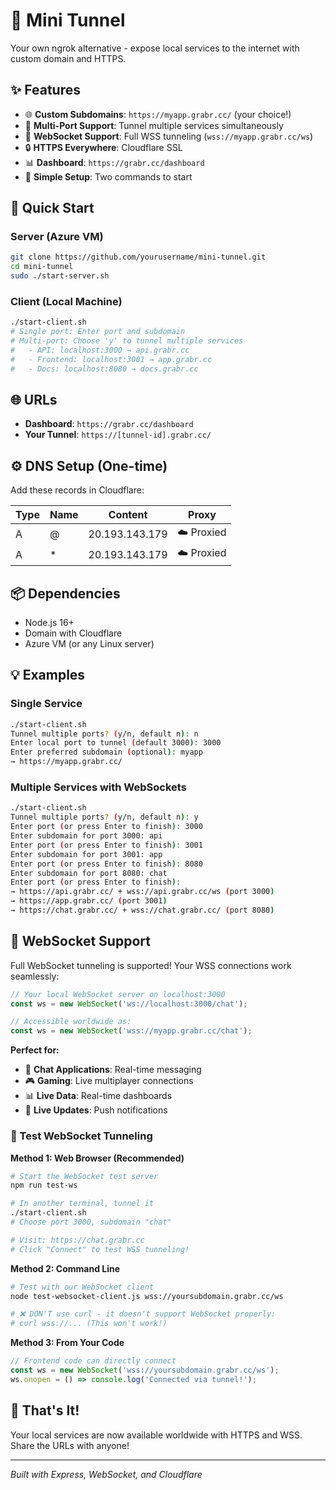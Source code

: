 # 🚀 Mini Tunnel

Your own ngrok alternative - expose local services to the internet with custom domain and HTTPS.

## ✨ Features

- 🌐 **Custom Subdomains**: `https://myapp.grabr.cc/` (your choice!)
- 🚀 **Multi-Port Support**: Tunnel multiple services simultaneously
- 🔌 **WebSocket Support**: Full WSS tunneling (`wss://myapp.grabr.cc/ws`)
- 🔒 **HTTPS Everywhere**: Cloudflare SSL
- 📊 **Dashboard**: `https://grabr.cc/dashboard`
- 🔧 **Simple Setup**: Two commands to start

## 🚀 Quick Start

### Server (Azure VM)
```bash
git clone https://github.com/yourusername/mini-tunnel.git
cd mini-tunnel
sudo ./start-server.sh
```

### Client (Local Machine)
```bash
./start-client.sh
# Single port: Enter port and subdomain
# Multi-port: Choose 'y' to tunnel multiple services
#   - API: localhost:3000 → api.grabr.cc
#   - Frontend: localhost:3001 → app.grabr.cc  
#   - Docs: localhost:8080 → docs.grabr.cc
```

## 🌐 URLs

- **Dashboard**: `https://grabr.cc/dashboard`
- **Your Tunnel**: `https://[tunnel-id].grabr.cc/`

## ⚙️ DNS Setup (One-time)

Add these records in Cloudflare:

| Type | Name | Content | Proxy |
|------|------|---------|-------|
| A | @ | 20.193.143.179 | ☁️ Proxied |
| A | * | 20.193.143.179 | ☁️ Proxied |

## 📦 Dependencies

- Node.js 16+
- Domain with Cloudflare
- Azure VM (or any Linux server)

## 💡 Examples

### Single Service
```bash
./start-client.sh
Tunnel multiple ports? (y/n, default n): n
Enter local port to tunnel (default 3000): 3000
Enter preferred subdomain (optional): myapp
→ https://myapp.grabr.cc/
```

### Multiple Services with WebSockets
```bash
./start-client.sh
Tunnel multiple ports? (y/n, default n): y
Enter port (or press Enter to finish): 3000
Enter subdomain for port 3000: api
Enter port (or press Enter to finish): 3001  
Enter subdomain for port 3001: app
Enter port (or press Enter to finish): 8080
Enter subdomain for port 8080: chat
Enter port (or press Enter to finish): 
→ https://api.grabr.cc/ + wss://api.grabr.cc/ws (port 3000)
→ https://app.grabr.cc/ (port 3001)
→ https://chat.grabr.cc/ + wss://chat.grabr.cc/ (port 8080)
```

## 🔌 WebSocket Support

Full WebSocket tunneling is supported! Your WSS connections work seamlessly:

```javascript
// Your local WebSocket server on localhost:3000
const ws = new WebSocket('ws://localhost:3000/chat');

// Accessible worldwide as:
const ws = new WebSocket('wss://myapp.grabr.cc/chat');
```

**Perfect for:**
- 💬 **Chat Applications**: Real-time messaging
- 🎮 **Gaming**: Live multiplayer connections  
- 📊 **Live Data**: Real-time dashboards
- 🔄 **Live Updates**: Push notifications

### 🧪 Test WebSocket Tunneling

**Method 1: Web Browser (Recommended)**
```bash
# Start the WebSocket test server
npm run test-ws

# In another terminal, tunnel it
./start-client.sh
# Choose port 3000, subdomain "chat"

# Visit: https://chat.grabr.cc
# Click "Connect" to test WSS tunneling!
```

**Method 2: Command Line**
```bash
# Test with our WebSocket client
node test-websocket-client.js wss://yoursubdomain.grabr.cc/ws

# ❌ DON'T use curl - it doesn't support WebSocket properly:
# curl wss://... (This won't work!)
```

**Method 3: From Your Code**
```javascript
// Frontend code can directly connect
const ws = new WebSocket('wss://yoursubdomain.grabr.cc/ws');
ws.onopen = () => console.log('Connected via tunnel!');
```

## 🎯 That's It!

Your local services are now available worldwide with HTTPS and WSS. Share the URLs with anyone!

---
*Built with Express, WebSocket, and Cloudflare* 